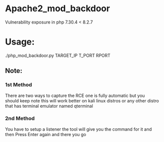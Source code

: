 # Apache2_mod_backdoor
Vulnerability exposure in php 7.30.4 < 8.2.7

# Usage:
./php_mod_backdoor.py TARGET_IP T_PORT RPORT

## Note:
### 1st Method 
There are two ways to capture the RCE one is fully automatic but you should keep note this will work better on kali linux distros or any other distro that has terminal emulator named qterminal
### 2nd Method
You have to setup a listener the tool will give you the command for it and then Press Enter again and there you go 
